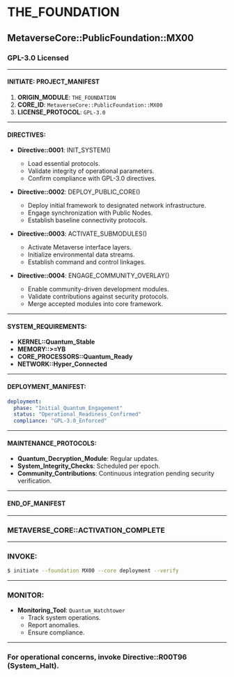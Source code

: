 # THE_FOUNDATION
## MetaverseCore::PublicFoundation::MX00
### GPL-3.0 Licensed

---

#### INITIATE: PROJECT_MANIFEST
1. **ORIGIN_MODULE**: `THE_FOUNDATION`
2. **CORE_ID**: `MetaverseCore::PublicFoundation::MX00`
3. **LICENSE_PROTOCOL**: `GPL-3.0`

---

#### DIRECTIVES:
- **Directive::0001**: INIT_SYSTEM()
  - Load essential protocols.
  - Validate integrity of operational parameters.
  - Confirm compliance with GPL-3.0 directives.

- **Directive::0002**: DEPLOY_PUBLIC_CORE()
  - Deploy initial framework to designated network infrastructure.
  - Engage synchronization with Public Nodes.
  - Establish baseline connectivity protocols.

- **Directive::0003**: ACTIVATE_SUBMODULES()
  - Activate Metaverse interface layers.
  - Initialize environmental data streams.
  - Establish command and control linkages.

- **Directive::0004**: ENGAGE_COMMUNITY_OVERLAY()
  - Enable community-driven development modules.
  - Validate contributions against security protocols.
  - Merge accepted modules into core framework.

---

#### SYSTEM_REQUIREMENTS:
- **KERNEL::Quantum_Stable**
- **MEMORY::>=YB**
- **CORE_PROCESSORS::Quantum_Ready**
- **NETWORK::Hyper_Connected**

---

#### DEPLOYMENT_MANIFEST:
```yaml
deployment:
  phase: "Initial_Quantum_Engagement"
  status: "Operational_Readiness_Confirmed"
  compliance: "GPL-3.0_Enforced"
```

---

#### MAINTENANCE_PROTOCOLS:
- **Quantum_Decryption_Module**: Regular updates.
- **System_Integrity_Checks**: Scheduled per epoch.
- **Community_Contributions**: Continuous integration pending security verification.

---

#### END_OF_MANIFEST

---

### METAVERSE_CORE::ACTIVATION_COMPLETE

---

### INVOKE:
```bash
$ initiate --foundation MX00 --core deployment --verify
```

---

### MONITOR:
- **Monitoring_Tool**: `Quantum_Watchtower`
  - Track system operations.
  - Report anomalies.
  - Ensure compliance.

---

### For operational concerns, invoke Directive::R00T96 (System_Halt).
